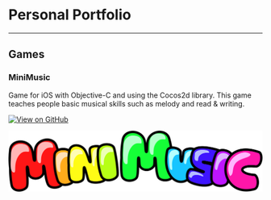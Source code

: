 # Personal Portfolio
---
## Games

### MiniMusic

Game for iOS with Objective-C and using the Cocos2d library. This game teaches people basic musical skills such as melody and read & writing.

[![View on GitHub](https://img.shields.io/badge/GitHub-View_on_GitHub-blue?logo=GitHub)](https://github.com/CassPratt/MiniMusic)

<center><img src="images/minimusic-logo.png"/></center>
